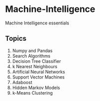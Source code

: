 # Machine-Intelligence
Machine Intelligence essentials

## Topics
1. Numpy and Pandas
2. Search Algorithms
3. Decision Tree Classifier
4. k Nearest Neighbours
5. Artificial Neural Networks
6. Support Vector Machines
7. Adaboost
8. Hidden Markov Models
9. k-Means Clustering